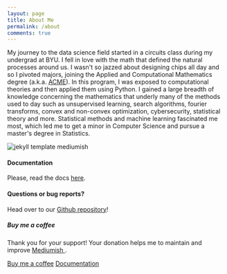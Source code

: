 ```yaml
---
layout: page
title: About Me
permalink: /about
comments: true
---
```


<div class="row justify-content-between">
<div class="col-md-8 pr-5">

<p>My journey to the data science field started in a circuits class during my undergrad at BYU. I fell in love with the math that defined the natural processes around us. I wasn't so jazzed about designing chips all day and so I pivoted majors, joining the Applied and Computational Mathematics degree (a.k.a. <a href="https://acme.byu.edu">ACME</a>). In this program, I was exposed to computational theories and then applied them using Python. I gained a large breadth of knowledge concerning the mathematics that underly many of the methods used to day such as unsupervised learning, search algorithms, fourier transforms, convex and non-convex optimization, cybersecurity, statistical theory and more. Statistical methods and machine learning fascinated me most, which led me to get a minor in Computer Science and pursue a master's degree in Statistics.</p>

<p class="mb-5"><img class="shadow-lg" src="{{site.baseurl}}/assets/images/mediumish-jekyll-template.png" alt="jekyll template mediumish" /></p>
<h4>Documentation</h4>

<p>Please, read the docs <a href="https://bootstrapstarter.com/bootstrap-templates/template-mediumish-bootstrap-jekyll/">here</a>.</p>

<h4>Questions or bug reports?</h4>

<p>Head over to our <a href="https://github.com/wowthemesnet/mediumish-theme-jekyll">Github repository</a>!</p>

</div>

<div class="col-md-4">

<div class="sticky-top sticky-top-80">
<h5>Buy me a coffee</h5>

<p>Thank you for your support! Your donation helps me to maintain and improve <a target="_blank" href="https://github.com/wowthemesnet/mediumish-theme-jekyll">Mediumish <i class="fab fa-github"></i></a>.</p>

<a target="_blank" href="https://www.wowthemes.net/donate/" class="btn btn-danger">Buy me a coffee</a> <a target="_blank" href="https://bootstrapstarter.com/bootstrap-templates/template-mediumish-bootstrap-jekyll/" class="btn btn-warning">Documentation</a>

</div>
</div>
</div>
